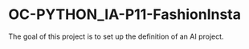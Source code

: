 # OC-PYTHON_IA-P11-FashionInsta

The goal of this project is to set up the definition of an AI project.
